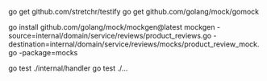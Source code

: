 go get github.com/stretchr/testify
go get github.com/golang/mock/gomock

go install github.com/golang/mock/mockgen@latest
mockgen -source=internal/domain/service/reviews/product_reviews.go -destination=internal/domain/service/reviews/mocks/product_review_mock.go -package=mocks

go test ./internal/handler
go test ./...
